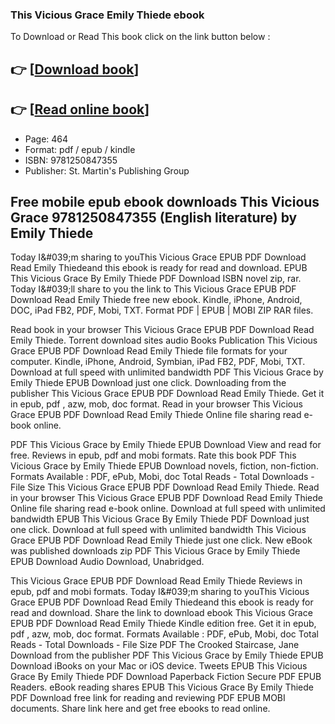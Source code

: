### This Vicious Grace Emily Thiede ebook

To Download or Read This book click on the link button below :

## 👉  [**[Download book](http://ebooksharez.info/download.php?group=book&from=github.com&id=692939&lnk=1064 "Download book")**]

## 👉  [**[Read online book](http://ebooksharez.info/download.php?group=book&from=github.com&id=692939&lnk=1064 "Read online book")**]


* Page: 464
* Format: pdf / epub / kindle
* ISBN: 9781250847355
* Publisher: St. Martin&#039;s Publishing Group



## Free mobile epub ebook downloads This Vicious Grace 9781250847355 (English literature) by Emily Thiede 


Today I&amp;#039;m sharing to youThis Vicious Grace EPUB PDF Download Read Emily Thiedeand this ebook is ready for read and download. EPUB This Vicious Grace By Emily Thiede PDF Download ISBN novel zip, rar. Today I&amp;#039;ll share to you the link to This Vicious Grace EPUB PDF Download Read Emily Thiede free new ebook. Kindle, iPhone, Android, DOC, iPad FB2, PDF, Mobi, TXT. Format PDF | EPUB | MOBI ZIP RAR files.

Read book in your browser This Vicious Grace EPUB PDF Download Read Emily Thiede. Torrent download sites audio Books Publication This Vicious Grace EPUB PDF Download Read Emily Thiede file formats for your computer. Kindle, iPhone, Android, Symbian, iPad FB2, PDF, Mobi, TXT. Download at full speed with unlimited bandwidth PDF This Vicious Grace by Emily Thiede EPUB Download just one click. Downloading from the publisher This Vicious Grace EPUB PDF Download Read Emily Thiede. Get it in epub, pdf , azw, mob, doc format. Read in your browser This Vicious Grace EPUB PDF Download Read Emily Thiede Online file sharing read e-book online.

PDF This Vicious Grace by Emily Thiede EPUB Download View and read for free. Reviews in epub, pdf and mobi formats. Rate this book PDF This Vicious Grace by Emily Thiede EPUB Download novels, fiction, non-fiction. Formats Available : PDF, ePub, Mobi, doc Total Reads - Total Downloads - File Size This Vicious Grace EPUB PDF Download Read Emily Thiede. Read in your browser This Vicious Grace EPUB PDF Download Read Emily Thiede Online file sharing read e-book online. Download at full speed with unlimited bandwidth EPUB This Vicious Grace By Emily Thiede PDF Download just one click. Download at full speed with unlimited bandwidth This Vicious Grace EPUB PDF Download Read Emily Thiede just one click. New eBook was published downloads zip PDF This Vicious Grace by Emily Thiede EPUB Download Audio Download, Unabridged.

This Vicious Grace EPUB PDF Download Read Emily Thiede Reviews in epub, pdf and mobi formats. Today I&amp;#039;m sharing to youThis Vicious Grace EPUB PDF Download Read Emily Thiedeand this ebook is ready for read and download. Share the link to download ebook This Vicious Grace EPUB PDF Download Read Emily Thiede Kindle edition free. Get it in epub, pdf , azw, mob, doc format. Formats Available : PDF, ePub, Mobi, doc Total Reads - Total Downloads - File Size PDF The Crooked Staircase, Jane Download from the publisher PDF This Vicious Grace by Emily Thiede EPUB Download iBooks on your Mac or iOS device. Tweets EPUB This Vicious Grace By Emily Thiede PDF Download Paperback Fiction Secure PDF EPUB Readers. eBook reading shares EPUB This Vicious Grace By Emily Thiede PDF Download free link for reading and reviewing PDF EPUB MOBI documents. Share link here and get free ebooks to read online.





